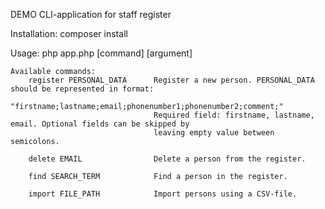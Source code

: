 DEMO CLI-application for staff register

Installation:
    composer install

Usage:
    php app.php [command] [argument]

    Available commands:
        register PERSONAL_DATA      Register a new person. PERSONAL_DATA should be represented in format:
                                    "firstname;lastname;email;phonenumber1;phonenumber2;comment;"
                                    Required field: firstname, lastname, email. Optional fields can be skipped by
                                    leaving empty value between semicolons.

        delete EMAIL                Delete a person from the register.

        find SEARCH_TERM            Find a person in the register.

        import FILE_PATH            Import persons using a CSV-file.

